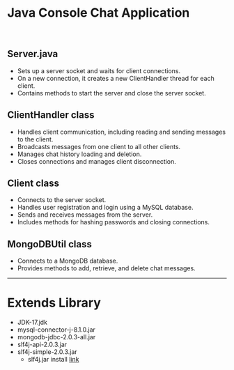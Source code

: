 # Java Console Chat Application
<br>

## Server.java 
* Sets up a server socket and waits for client connections.
* On a new connection, it creates a new ClientHandler thread for each client.
* Contains methods to start the server and close the server socket.

## ClientHandler class
* Handles client communication, including reading and sending messages to the client.
* Broadcasts messages from one client to all other clients.
* Manages chat history loading and deletion.
* Closes connections and manages client disconnection.

## Client class
* Connects to the server socket.
* Handles user registration and login using a MySQL database.
* Sends and receives messages from the server.
* Includes methods for hashing passwords and closing connections.

## MongoDBUtil class
* Connects to a MongoDB database.
* Provides methods to add, retrieve, and delete chat messages.
---
# Extends Library
* JDK-17.jdk
* mysql-connector-j-8.1.0.jar
* mongodb-jdbc-2.0.3-all.jar
* slf4j-api-2.0.3.jar
* slf4j-simple-2.0.3.jar
  * slf4j.jar install [link](https://repo1.maven.org/maven2/org/slf4j/)


